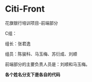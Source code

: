 # Citi-Front
花旗银行培训项目-前端部分

C组：

组长：张君逸

组员：陈骏科、马玉梅、苏衍成、刘顺

前端部分的主要负责人员是：刘顺和马玉梅。

**各个姓名分支下是各自的代码**

